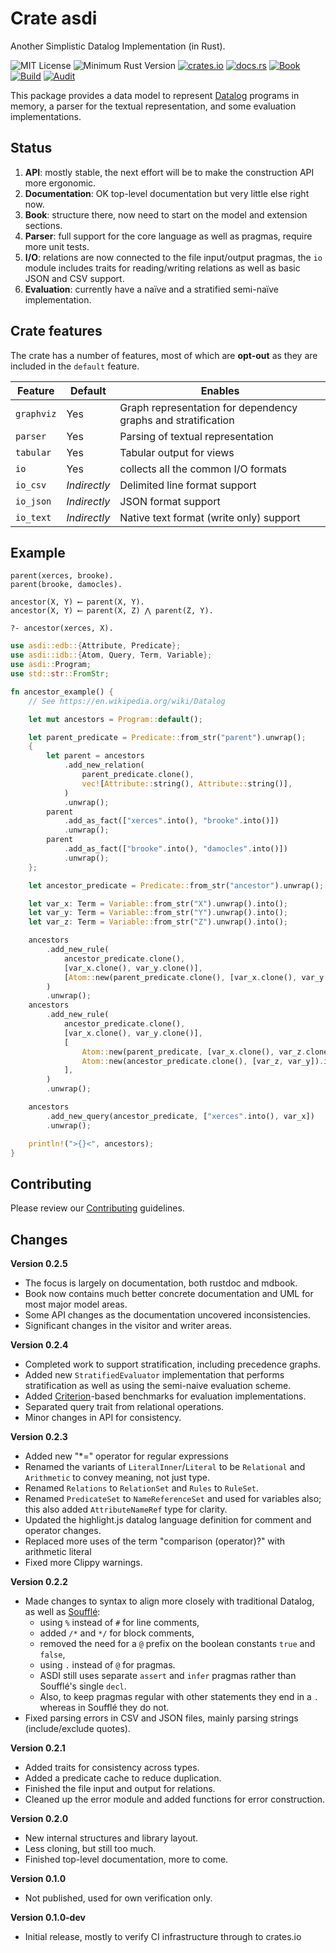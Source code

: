 # Crate asdi

Another Simplistic Datalog Implementation (in Rust).


![MIT License](https://img.shields.io/badge/license-mit-118811.svg)
![Minimum Rust Version](https://img.shields.io/badge/Min%20Rust-1.53-green.svg)
[![crates.io](https://img.shields.io/crates/v/asdi.svg)](https://crates.io/crates/asdi)
[![docs.rs](https://docs.rs/asdi/badge.svg)](https://docs.rs/asdi)
[![Book](https://github.com/johnstonskj/rust-asdi/actions/workflows/gh-pages.yml/badge.svg)](https://github.com/johnstonskj/rust-asdi/actions/workflows/gh-pages.yml)
[![Build](https://github.com/johnstonskj/rust-asdi/workflows/Rust/badge.svg)](https://github.com/johnstonskj/rust-asdi/actions/workflows/rust.yml)
[![Audit](https://github.com/johnstonskj/rust-asdi/workflows/Security%20audit/badge.svg)]((https://github.com/johnstonskj/rust-asdi/actions/workflows/cargo-audit.yml))

This package provides a data model to represent [Datalog](https://en.wikipedia.org/wiki/Datalog)
programs in memory, a parser for the textual representation, and some evaluation implementations. 

## Status

1. **API**: mostly stable, the next effort will be to make the construction API more ergonomic.
2. **Documentation**: OK top-level documentation but very little else right now.
3. **Book**: structure there, now need to start on the model and extension sections.
4. **Parser**: full support for the core language as well as pragmas, require more unit tests.
5. **I/O**: relations are now connected to the file input/output pragmas, the `io` module includes traits for 
   reading/writing relations as well as basic JSON and CSV support.
6. **Evaluation**: currently have a naïve and a stratified semi-naïve implementation.

## Crate features

The crate has a number of features, most of which are **opt-out** as they are included in the
`default` feature.

| Feature    | Default      | Enables                                                       |
|------------|--------------|---------------------------------------------------------------|
| `graphviz` | Yes          | Graph representation for dependency graphs and stratification |
| `parser`   | Yes          | Parsing of textual representation                             |
| `tabular`  | Yes          | Tabular output for views                                      |
| `io`       | Yes          | collects all the common I/O formats                           |
| `io_csv`   | _Indirectly_ | Delimited line format support                                 |
| `io_json`  | _Indirectly_ | JSON format support                                           |
| `io_text`  | _Indirectly_ | Native text format (write only) support                       |

## Example

```datalog
parent(xerces, brooke).
parent(brooke, damocles).

ancestor(X, Y) ⟵ parent(X, Y).
ancestor(X, Y) ⟵ parent(X, Z) ⋀ parent(Z, Y).

?- ancestor(xerces, X).
```

```rust
use asdi::edb::{Attribute, Predicate};
use asdi::idb::{Atom, Query, Term, Variable};
use asdi::Program;
use std::str::FromStr;

fn ancestor_example() {
    // See https://en.wikipedia.org/wiki/Datalog

    let mut ancestors = Program::default();

    let parent_predicate = Predicate::from_str("parent").unwrap();
    {
        let parent = ancestors
            .add_new_relation(
                parent_predicate.clone(),
                vec![Attribute::string(), Attribute::string()],
            )
            .unwrap();
        parent
            .add_as_fact(["xerces".into(), "brooke".into()])
            .unwrap();
        parent
            .add_as_fact(["brooke".into(), "damocles".into()])
            .unwrap();
    };

    let ancestor_predicate = Predicate::from_str("ancestor").unwrap();

    let var_x: Term = Variable::from_str("X").unwrap().into();
    let var_y: Term = Variable::from_str("Y").unwrap().into();
    let var_z: Term = Variable::from_str("Z").unwrap().into();

    ancestors
        .add_new_rule(
            ancestor_predicate.clone(),
            [var_x.clone(), var_y.clone()],
            [Atom::new(parent_predicate.clone(), [var_x.clone(), var_y.clone()]).into()],
        )
        .unwrap();
    ancestors
        .add_new_rule(
            ancestor_predicate.clone(),
            [var_x.clone(), var_y.clone()],
            [
                Atom::new(parent_predicate, [var_x.clone(), var_z.clone()]).into(),
                Atom::new(ancestor_predicate.clone(), [var_z, var_y]).into(),
            ],
        )
        .unwrap();

    ancestors
        .add_new_query(ancestor_predicate, ["xerces".into(), var_x])
        .unwrap();

    println!(">{}<", ancestors);
}
```

## Contributing

Please review our [Contributing](CONTRIBUTING.md) guidelines.

## Changes

**Version 0.2.5**

* The focus is largely on documentation, both rustdoc and mdbook.
* Book now contains much better concrete documentation and UML for most major model areas.
* Some API changes as the documentation uncovered inconsistencies.
* Significant changes in the visitor and writer areas.

**Version 0.2.4**

* Completed work to support stratification, including precedence graphs.
* Added new `StratifiedEvaluator` implementation that performs stratification as well as using the semi-naive evaluation
  scheme.
* Added [Criterion](https://bheisler.github.io/criterion.rs/book/index.html)-based benchmarks for evaluation implementations.
* Separated query trait from relational operations.
* Minor changes in API for consistency.

**Version 0.2.3**

* Added new "*=" operator for regular expressions
* Renamed the variants of `LiteralInner`/`Literal` to be `Relational` and `Arithmetic` to convey meaning, not just type.
* Renamed `Relations` to `RelationSet` and `Rules` to `RuleSet`.
* Renamed `PredicateSet` to `NameReferenceSet` and used for variables also; this also added
  `AttributeNameRef` type for clarity.
* Updated the highlight.js datalog language definition for comment and operator changes.
* Replaced more uses of the term "comparison (operator)?" with arithmetic literal
* Fixed more Clippy warnings.

**Version 0.2.2**

* Made changes to syntax to align more closely with traditional Datalog, as well as [Soufflé](https://souffle-lang.github.io/):
  * using `%` instead of `#` for line comments,
  * added `/*` and `*/` for block comments,
  * removed the need for a `@` prefix on the boolean constants `true` and `false`,
  * using `.` instead of `@` for pragmas.
  * ASDI still uses separate `assert` and `infer` pragmas rather than Soufflé's single `decl`. 
  * Also, to keep pragmas regular with other statements they end in a `.` whereas in Soufflé they do not.
* Fixed parsing errors in CSV and JSON files, mainly parsing strings (include/exclude quotes).

**Version 0.2.1**

* Added traits for consistency across types.
* Added a predicate cache to reduce duplication.
* Finished the file input and output for relations.
* Cleaned up the error module and added functions for error construction.

**Version 0.2.0**

* New internal structures and library layout.
* Less cloning, but still too much.
* Finished top-level documentation, more to come. 

**Version 0.1.0**

* Not published, used for own verification only.

**Version 0.1.0-dev**

* Initial release, mostly to verify CI infrastructure through to crates.io
